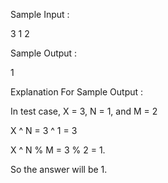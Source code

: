 Sample Input :

3 1 2

Sample Output :

1

Explanation For Sample Output :

In test case, 
X = 3, N = 1, and M = 2 

X ^ N = 3 ^ 1 = 3 

X ^ N % M = 3 % 2 = 1. 

So the answer will be 1.
